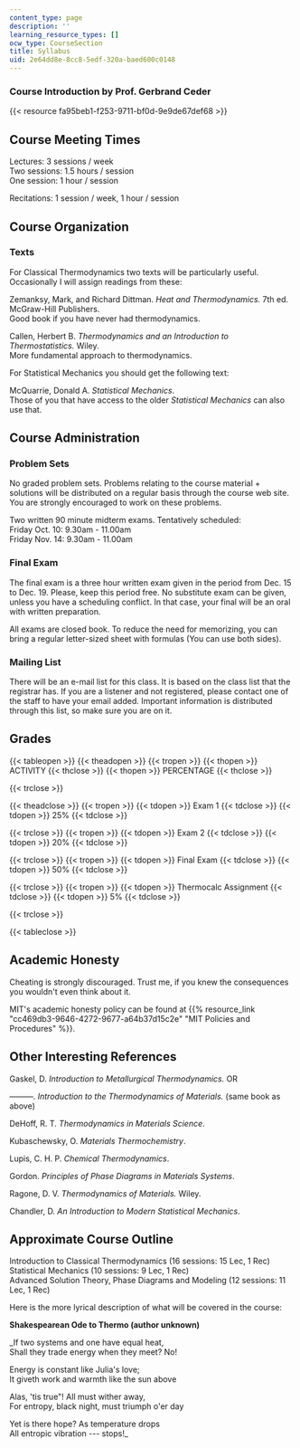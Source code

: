 ```yaml
---
content_type: page
description: ''
learning_resource_types: []
ocw_type: CourseSection
title: Syllabus
uid: 2e64dd8e-8cc8-5edf-320a-baed600c0148
---
```


### Course Introduction by Prof. Gerbrand Ceder

{{< resource fa95beb1-f253-9711-bf0d-9e9de67def68 >}}

Course Meeting Times
--------------------

Lectures: 3 sessions / week  
Two sessions: 1.5 hours / session  
One session: 1 hour / session

Recitations: 1 session / week, 1 hour / session

Course Organization
-------------------

### Texts

For Classical Thermodynamics two texts will be particularly useful. Occasionally I will assign readings from these:

Zemanksy, Mark, and Richard Dittman. _Heat and Thermodynamics._ 7th ed. McGraw-Hill Publishers.  
Good book if you have never had thermodynamics.

Callen, Herbert B. _Thermodynamics and an Introduction to Thermostatistics._ Wiley.  
More fundamental approach to thermodynamics.

For Statistical Mechanics you should get the following text:

McQuarrie, Donald A. _Statistical Mechanics_.  
Those of you that have access to the older _Statistical Mechanics_ can also use that.

Course Administration
---------------------

### Problem Sets

No graded problem sets. Problems relating to the course material + solutions will be distributed on a regular basis through the course web site. You are strongly encouraged to work on these problems.

Two written 90 minute midterm exams. Tentatively scheduled:  
Friday Oct. 10: 9.30am - 11.00am  
Friday Nov. 14: 9.30am - 11.00am

### Final Exam

The final exam is a three hour written exam given in the period from Dec. 15 to Dec. 19. Please, keep this period free. No substitute exam can be given, unless you have a scheduling conflict. In that case, your final will be an oral with written preparation.

All exams are closed book. To reduce the need for memorizing, you can bring a regular letter-sized sheet with formulas (You can use both sides).

### Mailing List

There will be an e-mail list for this class. It is based on the class list that the registrar has. If you are a listener and not registered, please contact one of the staff to have your email added. Important information is distributed through this list, so make sure you are on it.

Grades
------

{{< tableopen >}}
{{< theadopen >}}
{{< tropen >}}
{{< thopen >}}
ACTIVITY
{{< thclose >}}
{{< thopen >}}
PERCENTAGE
{{< thclose >}}

{{< trclose >}}

{{< theadclose >}}
{{< tropen >}}
{{< tdopen >}}
Exam 1
{{< tdclose >}}
{{< tdopen >}}
25%
{{< tdclose >}}

{{< trclose >}}
{{< tropen >}}
{{< tdopen >}}
Exam 2
{{< tdclose >}}
{{< tdopen >}}
20%
{{< tdclose >}}

{{< trclose >}}
{{< tropen >}}
{{< tdopen >}}
Final Exam
{{< tdclose >}}
{{< tdopen >}}
50%
{{< tdclose >}}

{{< trclose >}}
{{< tropen >}}
{{< tdopen >}}
Thermocalc Assignment
{{< tdclose >}}
{{< tdopen >}}
5%
{{< tdclose >}}

{{< trclose >}}

{{< tableclose >}}

Academic Honesty
----------------

Cheating is strongly discouraged. Trust me, if you knew the consequences you wouldn't even think about it.

MIT's academic honesty policy can be found at {{% resource_link "cc469db3-9646-4272-9677-a64b37d15c2e" "MIT Policies and Procedures" %}}.

Other Interesting References
----------------------------

Gaskel, D. _Introduction to Metallurgical Thermodynamics._ OR

———. _Introduction to the Thermodynamics of Materials._ (same book as above)

DeHoff, R. T. _Thermodynamics in Materials Science_.

Kubaschewsky, O. _Materials Thermochemistry_.

Lupis, C. H. P. _Chemical Thermodynamics_.

Gordon. _Principles of Phase Diagrams in Materials Systems_.

Ragone, D. V. _Thermodynamics of Materials._ Wiley.

Chandler, D. _An Introduction to Modern Statistical Mechanics_.

Approximate Course Outline
--------------------------

Introduction to Classical Thermodynamics (16 sessions: 15 Lec, 1 Rec)  
Statistical Mechanics (10 sessions: 9 Lec, 1 Rec)  
Advanced Solution Theory, Phase Diagrams and Modeling (12 sessions: 11 Lec, 1 Rec)

Here is the more lyrical description of what will be covered in the course:

**Shakespearean Ode to Thermo (author unknown)**  
  
_If two systems and one have equal heat,  
Shall they trade energy when they meet? No!  
  
Energy is constant like Julia's love;  
It giveth work and warmth like the sun above  
  
Alas, 'tis true"! All must wither away,  
For entropy, black night, must triumph o'er day  
  
Yet is there hope? As temperature drops  
All entropic vibration --- stops!_